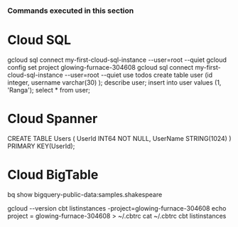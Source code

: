 ### Commands executed in this section



# Cloud SQL
gcloud sql connect my-first-cloud-sql-instance --user=root --quiet
gcloud config set project glowing-furnace-304608
gcloud sql connect my-first-cloud-sql-instance --user=root --quiet
use todos
create table user (id integer, username varchar(30) );
describe user;
insert into user values (1, 'Ranga');
select * from user;
 
# Cloud Spanner
CREATE TABLE Users (
  UserId   INT64 NOT NULL,
  UserName  STRING(1024)
) PRIMARY KEY(UserId);
 
 
# Cloud BigTable
bq show bigquery-public-data:samples.shakespeare
 
gcloud --version
cbt listinstances -project=glowing-furnace-304608
echo project = glowing-furnace-304608 > ~/.cbtrc
cat ~/.cbtrc
cbt listinstances